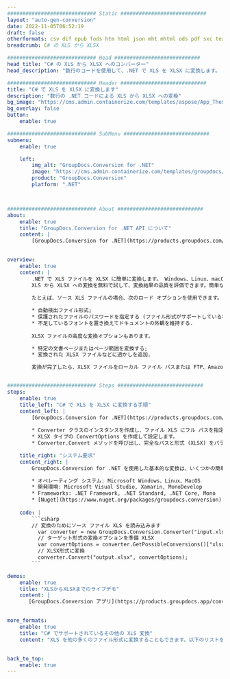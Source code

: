```yaml
---
############################# Static ############################
layout: "auto-gen-conversion"
date: 2022-11-05T06:52:19
draft: false
otherformats: csv dif epub fods htm html json mht mhtml ods pdf sxc tex tsv xlam xls xlsb xlsm xlsx xlt xltm xltx xml xps
breadcrumb: C# の XLS から XLSX

############################# Head ############################
head_title: "C# の XLS から XLSX へのコンバーター"
head_description: "数行のコードを使用して、.NET で XLS を XLSX に変換します。 GroupDocs ドキュメント変換 API を使用して、160 を超えるファイル形式を変換します。"

############################# Header ############################
title: "C# で XLS を XLSX に変換します"
description: "数行の .NET コードによる XLS から XLSX への変換"
bg_image: "https://cms.admin.containerize.com/templates/aspose/App_Themes/V3/images/bg/header1.png"
bg_overlay: false
button:
    enable: true

############################# SubMenu ############################
submenu:
    enable: true

    left:
        img_alt: "GroupDocs.Conversion for .NET"
        image: "https://cms.admin.containerize.com/templates/groupdocs/images/product-logos/90x90-noborder/groupdocs-conversion-net.png"
        product: "GroupDocs.Conversion"
        platform: ".NET"



############################# About ############################
about:
    enable: true
    title: "GroupDocs.Conversion for .NET API について"
    content: |
        [GroupDocs.Conversion for .NET](https://products.groupdocs.com/conversion/net/) を使用して、Microsoft Word、Excel、PowerPoint、PDF、Visio、およびその他の形式を変換できます。 GroupDocs.Conversion は、高いパフォーマンスが要求されるバックエンドおよび内部システムに適したスタンドアロン API です。 Microsoft や Open Office などのソフトウェアには依存しません。
    

overview:
    enable: true
    content: |
        .NET で XLS ファイルを XLSX に簡単に変換します。 Windows、Linux、macOS など、任意のプラットフォームで C# コード行を 2 行だけ使用できます。
        XLS から XLSX への変換を無料で試して、変換結果の品質を評価できます。簡単なファイル変換のシナリオに加えて、ソース XLS ファイルをロードし、出力 XLSX 結果を保存するためのより高度なオプションを試すことができます。 
        
        たとえば、ソース XLS ファイルの場合、次のロード オプションを使用できます。

        * 自動検出ファイル形式;
        * 保護されたファイルのパスワードを指定する (ファイル形式がサポートしている場合);
        * 不足しているフォントを置き換えてドキュメントの外観を維持する.
        
        XLSX ファイルの高度な変換オプションもあります。

        * 特定の文書ページまたはページ範囲を変換する;
        * 変換された XLSX ファイルなどに透かしを追加.

        変換が完了したら、XLSX ファイルをローカル ファイル パスまたは FTP、Amazon S3、Google Drive、Dropbox などのサードパーティ ストレージに保存できます。注意してください - XLS を {{ に変換するにはTO}} MS Office、Open Office、Adobe Acrobat Reader などの追加のソフトウェアをインストールする必要はありません。


############################# Steps ############################
steps:
    enable: true
    title_left: "C# で XLS を XLSX に変換する手順"
    content_left: |
        [GroupDocs.Conversion for .NET](https://products.groupdocs.com/conversion/net/) を使用すると、開発者は数行のコードで XLS ファイルを XLSX に簡単に変換できます。
        
        * Converter クラスのインスタンスを作成し、ファイル XLS にフル パスを指定します。
        * XLSX タイプの ConvertOptions を作成して設定します。
        * Converter.Convert メソッドを呼び出し、完全なパスと形式 (XLSX) をパラメーターとして渡します。

    title_right: "システム要求"
    content_right: |
        GroupDocs.Conversion for .NET を使用した基本的な変換は、いくつかの簡単な手順で実行できます。当社の API は、すべての主要なプラットフォームとオペレーティング システムでサポートされています。以下のコードを実行する前に、システムに次の前提条件がインストールされていることを確認してください。

        * オペレーティング システム: Microsoft Windows、Linux、MacOS
        * 開発環境: Microsoft Visual Studio, Xamarin, MonoDevelop
        * Frameworks: .NET Framework, .NET Standard, .NET Core, Mono
        * [Nuget](https://www.nuget.org/packages/groupdocs.conversion) から最新の GroupDocs.Conversion for .NET を取得します
         
    code: |
        ```csharp    
        // 変換のためにソース ファイル XLS を読み込みます
          var converter = new GroupDocs.Conversion.Converter("input.xls");
          // ターゲット形式の変換オプションを準備 XLSX
          var convertOptions = converter.GetPossibleConversions()["xlsx"].ConvertOptions;
          // XLSX形式に変換
          converter.Convert("output.xlsx", convertOptions);
        ```

demos:
    enable: true
    title: "XLSからXLSXまでのライブデモ"
    content: |
       [GroupDocs.Conversion アプリ](https://products.groupdocs.app/conversion/family) Web サイトにアクセスして、今すぐ XLS を XLSX に変換してください。オンラインデモには次の利点があります
          

more_formats:
    enable: true
    title: "C# でサポートされているその他の XLS 変換"
    content: "XLS を他の多くのファイル形式に変換することもできます。以下のリストをご覧ください。"
       
       
back_to_top:
    enable: true
---
```

